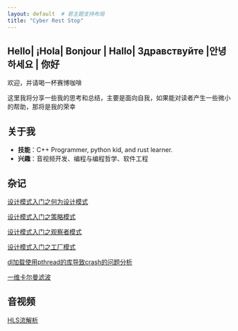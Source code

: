 ```yaml
---
layout: default  # 若主题支持布局
title: "​Cyber ​Rest Stop​"
---
```


## Hello| ¡Hola| Bonjour | Hallo| Здравствуйте |안녕하세요 | 你好
欢迎，并请喝一杯赛博咖啡

这里我将分享一些我的思考和总结，主要是面向自我，如果能对读者产生一些微小的帮助，那将是我的荣幸

## 关于我
- **技能**：C++ Programmer, python kid, and rust learner.
- **兴趣**：音视频开发、编程与编程哲学、软件工程

## 杂记

[设计模式入门之何为设计模式](design_pattern/template.md)

[设计模式入门之策略模式](design_pattern/strategy.md)

[设计模式入门之观察者模式](design_pattern/observer.md)

[设计模式入门之工厂模式](design_pattern/factory.md)

[dl加载使用pthread的库导致crash的问题分析](gdb/动态记载library缺少pthread符号.md)

[一维卡尔曼滤波](https://github.com/feiyangyy/feiyangyy.github.io/blob/main/files/kalman.pdf)

## 音视频

[HLS流解析](av/HLS流详解.md)

